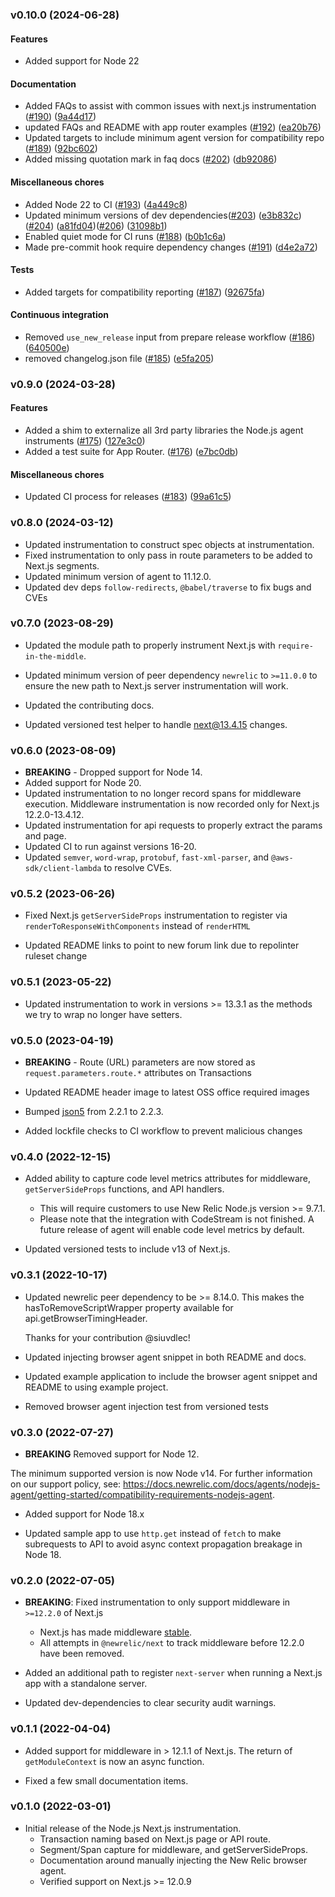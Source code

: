 ### v0.10.0 (2024-06-28)

#### Features

* Added support for Node 22

#### Documentation

* Added FAQs to assist with common issues with next.js instrumentation ([#190](https://github.com/newrelic/newrelic-node-nextjs/pull/190)) ([9a44d17](https://github.com/newrelic/newrelic-node-nextjs/commit/9a44d171cd97713e86d0af5c61f63fe68a1d509e))
* updated FAQs and README with app router examples ([#192](https://github.com/newrelic/newrelic-node-nextjs/pull/192)) ([ea20b76](https://github.com/newrelic/newrelic-node-nextjs/commit/ea20b76a13c84f4f3c48e9544e18e568b8e41c33))
* Updated targets to include minimum agent version for compatibility repo ([#189](https://github.com/newrelic/newrelic-node-nextjs/pull/189)) ([92bc602](https://github.com/newrelic/newrelic-node-nextjs/commit/92bc602453b738fc2eee96547fe0d2ca870dbc08))
* Added missing quotation mark in faq docs ([#202](https://github.com/newrelic/newrelic-node-nextjs/pull/202)) ([db92086](https://github.com/newrelic/newrelic-node-nextjs/commit/db92086e51b2f62dfbe3433b93b32cad8283def0))

#### Miscellaneous chores

* Added Node 22 to CI ([#193](https://github.com/newrelic/newrelic-node-nextjs/pull/193)) ([4a449c8](https://github.com/newrelic/newrelic-node-nextjs/commit/4a449c8c9f706b82ba3cfaced81f6918490455fc))
* Updated minimum versions of dev dependencies([#203](https://github.com/newrelic/newrelic-node-nextjs/pull/203)) ([e3b832c](https://github.com/newrelic/newrelic-node-nextjs/commit/e3b832cb809933ce412030dbf4dcc7b0c84dd3dc)) ([#204](https://github.com/newrelic/newrelic-node-nextjs/pull/204)) ([a81fd04](https://github.com/newrelic/newrelic-node-nextjs/commit/a81fd0485f26c22b36ebe3bec08b695e1963d1a3))([#206](https://github.com/newrelic/newrelic-node-nextjs/pull/206)) ([31098b1](https://github.com/newrelic/newrelic-node-nextjs/commit/31098b1022bdb34c48ac15a064fb54745948eca3))
* Enabled quiet mode for CI runs ([#188](https://github.com/newrelic/newrelic-node-nextjs/pull/188)) ([b0b1c6a](https://github.com/newrelic/newrelic-node-nextjs/commit/b0b1c6a282563146a74ea2fffaa611713c7790ff))
* Made pre-commit hook require dependency changes ([#191](https://github.com/newrelic/newrelic-node-nextjs/pull/191)) ([d4e2a72](https://github.com/newrelic/newrelic-node-nextjs/commit/d4e2a727f22b910bb3938d41bbd2a911a446da05))

#### Tests

* Added targets for compatibility reporting ([#187](https://github.com/newrelic/newrelic-node-nextjs/pull/187)) ([92675fa](https://github.com/newrelic/newrelic-node-nextjs/commit/92675fa99c6bb7d869ef05448763d1615fcc20e8))

#### Continuous integration

* Removed `use_new_release` input from prepare release workflow ([#186](https://github.com/newrelic/newrelic-node-nextjs/pull/186)) ([640500e](https://github.com/newrelic/newrelic-node-nextjs/commit/640500ee0873e551822a040e3347ccd81819f1b3))
* removed changelog.json file ([#185](https://github.com/newrelic/newrelic-node-nextjs/pull/185)) ([e5fa205](https://github.com/newrelic/newrelic-node-nextjs/commit/e5fa20583e1b6cfb4f216d01db918285a107f5b9))

### v0.9.0 (2024-03-28)

#### Features

* Added a shim to externalize all 3rd party libraries the Node.js agent instruments ([#175](https://github.com/newrelic/newrelic-node-nextjs/pull/175)) ([127e3c0](https://github.com/newrelic/newrelic-node-nextjs/commit/127e3c01a65a6ff3bef8bc9ae0759e42b69d2065))
* Added a test suite for App Router. ([#176](https://github.com/newrelic/newrelic-node-nextjs/pull/176)) ([e7bc0db](https://github.com/newrelic/newrelic-node-nextjs/commit/e7bc0db0599713036c2d63b70f960ef86ccde9b0))

#### Miscellaneous chores

* Updated CI process for releases ([#183](https://github.com/newrelic/newrelic-node-nextjs/pull/183)) ([99a61c5](https://github.com/newrelic/newrelic-node-nextjs/commit/99a61c5fb5cb603de692fe813351d3f7f0c43780))

### v0.8.0 (2024-03-12)

* Updated instrumentation to construct spec objects at instrumentation.
 * Fixed instrumentation to only pass in route parameters to be added to Next.js segments. 
 * Updated minimum version of agent to 11.12.0.
 * Updated dev deps `follow-redirects`, `@babel/traverse` to fix bugs and CVEs

### v0.7.0 (2023-08-29)

* Updated the module path to properly instrument Next.js with `require-in-the-middle`.

* Updated minimum version of peer dependency `newrelic` to `>=11.0.0` to ensure the new path to Next.js server instrumentation will work.

* Updated the contributing docs.

* Updated versioned test helper to handle next@13.4.15 changes.

### v0.6.0 (2023-08-09)

* **BREAKING** - Dropped support for Node 14.
* Added support for Node 20.
* Updated instrumentation to no longer record spans for middleware execution. Middleware instrumentation is now recorded only for Next.js 12.2.0-13.4.12.
* Updated instrumentation for api requests to properly extract the params and page.
* Updated CI to run against versions 16-20.
* Updated `semver`, `word-wrap`, `protobuf`, `fast-xml-parser`, and `@aws-sdk/client-lambda` to resolve CVEs.

### v0.5.2 (2023-06-26)

* Fixed Next.js `getServerSideProps` instrumentation to register via `renderToResponseWithComponents` instead of `renderHTML`

* Updated README links to point to new forum link due to repolinter ruleset change

### v0.5.1 (2023-05-22)

* Updated instrumentation to work in versions >= 13.3.1 as the methods we try to wrap no longer have setters.

### v0.5.0 (2023-04-19)

* **BREAKING** - Route (URL) parameters are now stored as `request.parameters.route.*` attributes on Transactions

* Updated README header image to latest OSS office required images

* Bumped [json5](https://github.com/json5/json5) from 2.2.1 to 2.2.3.

* Added lockfile checks to CI workflow to prevent malicious changes

### v0.4.0 (2022-12-15)

* Added ability to capture code level metrics attributes for middleware, `getServerSideProps` functions, and API handlers. 
   * This will require customers to use New Relic Node.js version >= 9.7.1.
   * Please note that the integration with CodeStream is not finished. A future release of agent will enable code level metrics by default.

* Updated versioned tests to include v13 of Next.js.

### v0.3.1 (2022-10-17)

* Updated newrelic peer dependency to be >= 8.14.0. This makes the hasToRemoveScriptWrapper property available for api.getBrowserTimingHeader.
 
  Thanks for your contribution @siuvdlec!

* Updated injecting browser agent snippet in both README and docs.
 * Updated example application to include the browser agent snippet and README to using example project.

 * Removed browser agent injection test from versioned tests

### v0.3.0 (2022-07-27)

* **BREAKING** Removed support for Node 12.

The minimum supported version is now Node v14. For further information on our support policy, see: https://docs.newrelic.com/docs/agents/nodejs-agent/getting-started/compatibility-requirements-nodejs-agent.
  
* Added support for Node 18.x 

* Updated sample app to use `http.get` instead of `fetch` to make subrequests to API to avoid async context propagation breakage in Node 18.

### v0.2.0 (2022-07-05)

* **BREAKING**: Fixed instrumentation to only support middleware in `>=12.2.0` of Next.js
   * Next.js has made middleware [stable](https://nextjs.org/docs/advanced-features/middleware).
   * All attempts in `@newrelic/next` to track middleware before 12.2.0 have been removed.

* Added an additional path to register `next-server` when running a Next.js app with a standalone server.

* Updated dev-dependencies to clear security audit warnings.

### v0.1.1 (2022-04-04)

* Added support for middleware in > 12.1.1 of Next.js.  The return of `getModuleContext` is now an async function.

* Fixed a few small documentation items.

### v0.1.0 (2022-03-01)
 * Initial release of the Node.js Next.js instrumentation.
   * Transaction naming based on Next.js page or API route.
   * Segment/Span capture for middleware, and getServerSideProps.
   * Documentation around manually injecting the New Relic browser agent.
   * Verified support on Next.js >= 12.0.9
